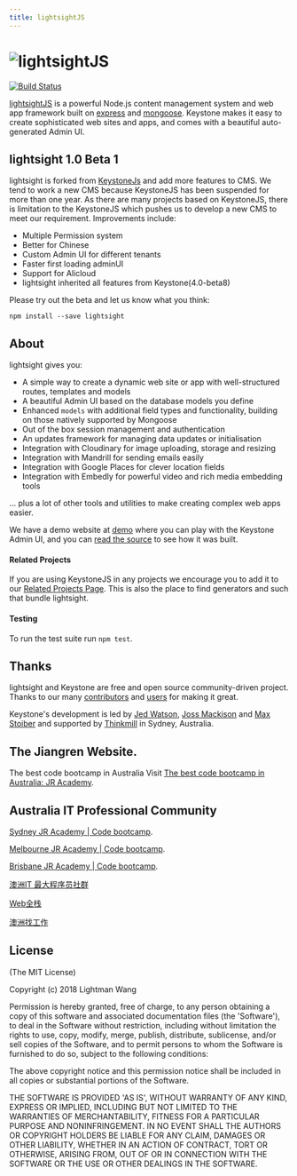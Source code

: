 ```yaml
---
title: lightsightJS
---
```


![lightsightJS](http://keystonejs.com/images/logo.svg)
===================================

[![Build Status](https://travis-ci.org/keystonejs/keystone.svg?branch=master)](https://travis-ci.org/keystonejs/keystone)

[lightsightJS](http://jiangren.com.au) is a powerful Node.js content management system and web app framework built on [express](http://expressjs.com) and [mongoose](http://mongoosejs.com). Keystone makes it easy to create sophisticated web sites and apps, and comes with a beautiful auto-generated Admin UI.

## lightsight 1.0 Beta 1 

lightsight is forked from [KeystoneJs](http://keystone.com) and add more features to CMS. We tend to work a new CMS because KeystoneJS has been suspended for more than one year. As there are many projects based on KeystoneJS, there is limitation to the KeystoneJS which pushes us to develop a new CMS to meet our requirement. Improvements include:

* Multiple Permission system 
* Better for Chinese
* Custom Admin UI for different tenants
* Faster first loading adminUI
* Support for Alicloud
* lightsight inherited all features from Keystone(4.0-beta8)

Please try out the beta and let us know what you think:

```
npm install --save lightsight
```

## About

lightsight gives you:
*	A simple way to create a dynamic web site or app with well-structured routes, templates and models
*	A beautiful Admin UI based on the database models you define
*	Enhanced `models` with additional field types and functionality, building on those natively supported by Mongoose
*	Out of the box session management and authentication
*	An updates framework for managing data updates or initialisation
*	Integration with Cloudinary for image uploading, storage and resizing
*	Integration with Mandrill for sending emails easily
*	Integration with Google Places for clever location fields
*	Integration with Embedly for powerful video and rich media embedding tools

... plus a lot of other tools and utilities to make creating complex web apps easier.

We have a demo website at [demo](http://demo.keystonejs.com/) where you can play with the Keystone Admin UI, and you can [read the source](https://github.com/keystonejs/keystone-demo) to see how it was built.

#### Related Projects
If you are using KeystoneJS in any projects we encourage you to add it to our [Related Projects Page](https://github.com/hades217/lightsight/wiki/Related-Projects). This is also the place to find generators and such that bundle lightsight.

#### Testing
To run the test suite run `npm test`.

## Thanks

lightsight and Keystone are free and open source community-driven project. Thanks to our many  [contributors](https://github.com/keystonejs/keystone/graphs/contributors) and  [users](https://github.com/keystonejs/keystone/stargazers) for making it great.

Keystone's development is led by [Jed Watson](https://github.com/JedWatson), [Joss Mackison](https://github.com/jossmac) and [Max Stoiber](https://github.com/mxstbr) and supported by [Thinkmill](http://thinkmill.com.au) in Sydney, Australia.

## The Jiangren Website.
The best code bootcamp in Australia
Visit [The best code bootcamp in Australia: JR Academy](https://jiangren.com.au).

## Australia IT Professional Community

[Sydney JR Academy | Code bootcamp](https://jiangren.com.au/city/sydney).

[Melbourne JR Academy | Code bootcamp](https://jiangren.com.au/city/melbourne).

[Brisbane JR Academy | Code bootcamp](https://jiangren.com.au/city/brisbane).

[澳洲IT 最大程序员社群](https://jiangren.com.au)

[Web全栈](https://jiangren.com.au/program-course/web-code-bootcamp-or-learn-to-code-1)

[澳洲找工作](https://jiangren.com.au/job)

## License

(The MIT License)

Copyright (c) 2018 Lightman Wang

Permission is hereby granted, free of charge, to any person obtaining
a copy of this software and associated documentation files (the
'Software'), to deal in the Software without restriction, including
without limitation the rights to use, copy, modify, merge, publish,
distribute, sublicense, and/or sell copies of the Software, and to
permit persons to whom the Software is furnished to do so, subject to
the following conditions:

The above copyright notice and this permission notice shall be
included in all copies or substantial portions of the Software.

THE SOFTWARE IS PROVIDED 'AS IS', WITHOUT WARRANTY OF ANY KIND,
EXPRESS OR IMPLIED, INCLUDING BUT NOT LIMITED TO THE WARRANTIES OF
MERCHANTABILITY, FITNESS FOR A PARTICULAR PURPOSE AND NONINFRINGEMENT.
IN NO EVENT SHALL THE AUTHORS OR COPYRIGHT HOLDERS BE LIABLE FOR ANY
CLAIM, DAMAGES OR OTHER LIABILITY, WHETHER IN AN ACTION OF CONTRACT,
TORT OR OTHERWISE, ARISING FROM, OUT OF OR IN CONNECTION WITH THE
SOFTWARE OR THE USE OR OTHER DEALINGS IN THE SOFTWARE.
